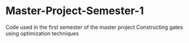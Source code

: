 # Master-Project-Semester-1

Code used in the first semester of the master project Constructing gates using optimization techniques
